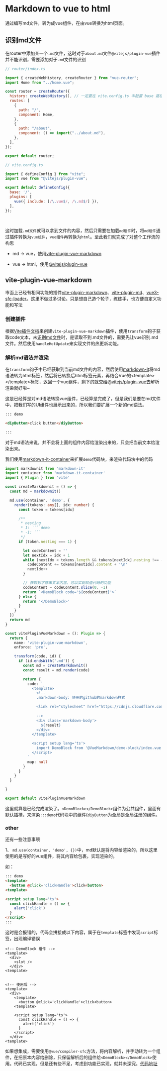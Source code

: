 # Markdown to vue to html

通过编写md文件，转为成vue组件，在由vue转换为html页面。

## <span id='step1'>识别md文件</span>

在router中添加某一个```.md```文件，这时对于```about.md```文件```@vitejs/plugin-vue```插件并不能识别，需要添加对于```.md```文件的识别

```js
// router/index.ts

import { createWebHistory, createRouter } from "vue-router";
import Home from "../home.vue";

const router = createRouter({
  history: createWebHistory(), // 一定要在 vite.config.ts 中配置 base 路径！
  routes: [
    {
      path: "/",
      component: Home,
    },
    {
      path: "/about",
      component: () => import("../about.md"),
    },
  ],
});

export default router;
```
```js
// vite.config.ts

import { defineConfig } from "vite";
import vue from "@vitejs/plugin-vue";

export default defineConfig({
  base: '/',
  plugins: [
    vue({ include: [/\.vue$/, /\.md$/] }),
  ],
});
```

<br/>

这时加载```.md文件```就可以拿到文件的内容，然后只需要在加载```md组件```时，将```md组件```通过插件转换为```vue组件```，```vue组件```再转换为```html```。至此我们就完成了对整个工作流的构思

- md -> vue，使用[vite-plugin-vue-markdown](#step2)

- vue -> html，使用[@vitejs/plugin-vue](https://www.npmjs.com/package/@vitejs/plugin-vue)


## <span id='step2'>vite-plugin-vue-markdown</span>

市面上已经有相同功能的插件[vite-plugin-markdown](https://www.npmjs.com/package/vite-plugin-markdown)、[vite-plugin-md](https://www.npmjs.com/package/vite-plugin-md)、[vue3-sfc-loader](https://github.com/FranckFreiburger/vue3-sfc-loader)。这里不做过多讨论。只是想自己造个轮子，练练手，也方便自定义功能和写法


### 创建插件

根据[Vite插件文档](https://vitejs.cn/vite3-cn/guide/api-plugin.html#plugin-api)来创建```vite-plugin-vue-markdown```插件，使用```transform```钩子获取code文本，未[识别md文件](#识别md文件)时，是读取不到.md文件的，需要先让vue识别.md文件。然后使用```handleHotUpdate```来实现文件的热更新功能。



### 解析md语法并渲染
在```transform```钩子中已经获取到当前md文件的内容，然后使用[markdown-it](https://github.com/markdown-it/markdown-it)将md语法转为html标签，然后将已转换后html标签元素，再结合Vue的\<template\>\</template\>标签，返回一个vue组件，剩下的就交给[@vitejs/plugin-vue](https://www.npmjs.com/package/@vitejs/plugin-vue)去解析渲染就好啦~

这是已经算是对md语法转换vue组件，已经算是完成了，但是我们是要在md文件中，把我们写的UI组件也展示出来的，所以我们要扩展一个新的md语法。
```md
::: demo

<diyButton>click button</diyButton>

:::
```

对于md语法来说，并不会将上面的组件内容给渲染出来的，只会把当前文本给渲染出来。

我们使用[markdown-it-container](https://github.com/markdown-it/markdown-it-container?tab=readme-ov-file#example)来扩展```demo```代码块，来渲染代码块中的代码

```ts
import markdownit from 'markdown-it'
import container from 'markdown-it-container'
import { Plugin } from 'vite'

const createMarkdownit = () => {
  const md = markdownit()

  md.use(container, 'demo', {
    render(tokens: any[], idx: number) {
      const token = tokens[idx]

      /**
       * nesting
       * 1: ``` demo
       * -1: ```
       */
      if (token.nesting === 1) {

        let codeContent = ''
        let nextIdx = idx + 1
        while (nextIdx < tokens.length && tokens[nextIdx].nesting !== -1) {
          codeContent += tokens[nextIdx].content + '\n'
          nextIdx++
        }

        // 获取到字符串文本内容，可以实现赋值代码的功能
        codeContent = codeContent.slice(0, -1)
        return `<DemoBlock code='${codeContent}'>`
      } else {
        return '</DemoBlock>'
      }
    }
  })
  return md
}

const vitePluginVueMarkdown = (): Plugin => {
  return {
    name: 'vite-plugin-vue-markdown',
    enforce: 'pre',

    transform(code, id) {
      if (id.endsWith('.md')) {
        const md = createMarkdownit()
        const result = md.render(code)

        return {
          code: `
            <template>
              <!-- 
              .markdown-body: 使用的github的markdown样式

              <link rel="stylesheet" href="https://cdnjs.cloudflare.com/ajax/libs/github-markdown-css/5.2.0/github-markdown-light.min.css">
              
              -->
              <div class='markdown-body'>
                ${result}
              </div>
            </template>

            <script setup lang='ts'>
              import DemoBlock from '@VueMarkdown/demo-block/index.vue';
            </script>
          `
          map: null
        }
      }
    }
  }

}

export default vitePluginVueMarkdown
```

这里就算是已经完成渲染了。```<DemoBlock></DemoBlock>```组件为公共组件，里面有默认插槽，来渲染```:::demo```代码块中的组件(```diyButton```为全局是全局注册的组件。


### other

还有一些注意事项

1、 ```md.use(container, 'demo', {})```中，md默认是将内容给渲染的，所以这里使用的是写好的vue组件，将其内容给包裹，实现渲染的。

如：
``` md
::: demo
<template>
  <button @click='clickHandle'>click<button>
<template>

<script setup lang='ts'>
  const clickHandle = () => {
    alert('click')
  }
</script>
:::
```

这时是会报错的，代码会拼接成以下内容，属于在```template```标签中发现```script```标签，出现编译错误
``` vue
<!-- DemoBlock 组件 -->
<template>
  <div>
    <slot />
  </div>
<template>


<!-- 使用后 -->
<template>
  <div>
    <template>
      <button @click='clickHandle'>click<button>
    <template>

    <script setup lang='ts'>
      const clickHandle = () => {
        alert('click')
      }
    </script>
  </div>
<template>
```

如果想集成，需要使用```@vue/compiler-sfc```方法，将内容解析，并手动转为一个组件，在把原本内容给删除，只保留解析后的组件给```<DemoBlock></DemoBlock>```使用。代码已实现，但是还有些不足，考虑到功能已实现，就并未深究。[代码地址](https://github.com/angxuejian/oar.ui/blob/main/plugins/vite-plugin-vue-markdown/index.ts)

